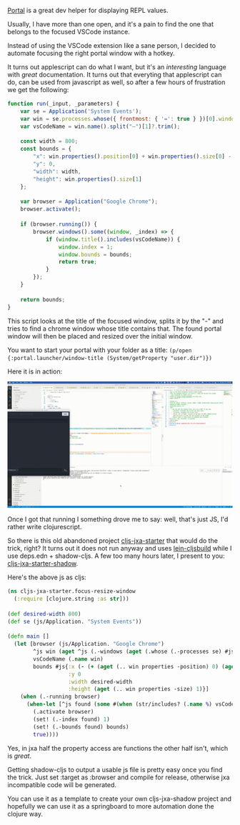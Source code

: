 [Portal](https://github.com/djblue/portal) is a great dev helper for displaying REPL values.

Usually, I have more than one open, and it's a pain to find the one that belongs to the focused VSCode instance.

Instead of using the VSCode extension like a sane person, I decided to automate focusing the right portal window with a hotkey.

It turns out applescript can do what I want, but it's an *interesting* language with *great* documentation.
It turns out that everyting that applescript can do, can be used from javascript as well,
so after a few hours of frustration we get the following:

```javascript
function run(_input, _parameters) {
    var se = Application('System Events');
    var win = se.processes.whose({ frontmost: { '=': true } })[0].windows[0];
    var vsCodeName = win.name().split("—")[1]?.trim();

    const width = 800;
    const bounds = {
        "x": win.properties().position[0] + win.properties().size[0] - width,
        "y": 0,
        "width": width,
        "height": win.properties().size[1]
    };

    var browser = Application("Google Chrome");
    browser.activate();

    if (browser.running()) {
        browser.windows().some((window, _index) => {
            if (window.title().includes(vsCodeName)) {
                window.index = 1;
                window.bounds = bounds;
                return true;
            }
        });
    }

    return bounds;
}
```

This script looks at the title of the focused window, splits it by the "-"
and tries to find a chrome window whose title contains that. The found portal
window will then be placed and resized over the initial window.

You want to start your portal with your folder as a title:
`(p/open {:portal.launcher/window-title (System/getProperty "user.dir")})`

Here it is in action:

![alt text](/assets/jxa-portal.gif)

Once I got that running I something drove me to say: well, that's just JS, I'd rather
write clojurescript.

So there is this old abandoned project [cljs-jxa-starter](https://github.com/blackgate/cljs-jxa-starter)
that would do the trick, right? It turns out it does not run anyway and uses
[lein-cljsbuild](https://github.com/emezeske/lein-cljsbuild) while I use deps.edn +
shadow-cljs. A few too many hours later, I present to you: [cljs-jxa-starter-shadow](https://github.com/Cyrik/cljs-jxa-starter-shadow).

Here's the above js as cljs:

```clojure
(ns cljs-jxa-starter.focus-resize-window
  (:require [clojure.string :as str]))

(def desired-width 800)
(def se (js/Application. "System Events"))

(defn main []
  (let [browser (js/Application. "Google Chrome")
        ^js win (aget ^js (.-windows (aget (.whose (.-processes se) #js{:frontmost #js{:= true}}) 0)) 0)
        vsCodeName (.name win)
        bounds #js{:x (- (+ (aget (.. win properties -position) 0) (aget (.. win properties -size) 0)) desired-width) 
                   :y 0 
                   :width desired-width 
                   :height (aget (.. win properties -size) 1)}]
    (when (.-running browser)
      (when-let [^js found (some #(when (str/includes? (.name %) vsCodeName) %) (.windows browser))]
        (.activate browser)
        (set! (.-index found) 1)
        (set! (.-bounds found) bounds)
        true))))

```

Yes, in jxa half the property access are functions the other half isn't, which is *great*.

Getting shadow-cljs to output a usable js file is pretty easy once you find the trick.
Just set :target as :browser and compile for release, otherwise jxa incompatible code
will be generated.

You can use it as a template to create your own cljs-jxa-shadow project and hopefully we
can use it as a springboard to more automation done the clojure way.
